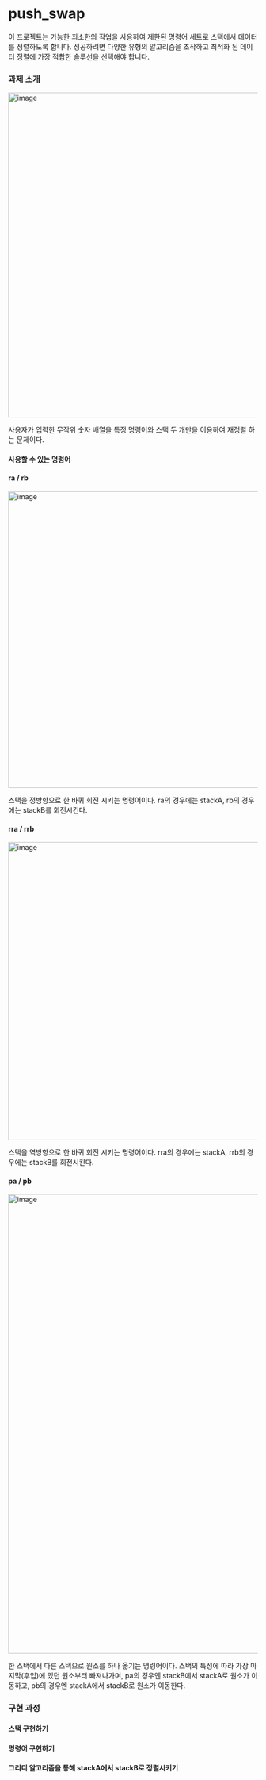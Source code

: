 # push_swap
이 프로젝트는 가능한 최소한의 작업을 사용하여 제한된 명령어 세트로 스택에서 데이터를 정렬하도록 합니다. 성공하려면 다양한 유형의 알고리즘을 조작하고 최적화 된 데이터 정렬에 가장 적합한 솔루선을 선택해야 합니다.

### 과제 소개
<img width="655" alt="image" src="https://github.com/2021110806/push_swap/assets/104808812/801fbcf0-4b24-42db-844d-1652473f71e2">

사용자가 입력한 무작위 숫자 배열을 특정 명령어와 스택 두 개만을 이용하여 재정렬 하는 문제이다.

#### 사용할 수 있는 명령어
#### ra / rb

<img width="598" alt="image" src="https://github.com/2021110806/push_swap/assets/104808812/a55ed10a-5154-4201-aaac-36987f109185">

스택을 정방향으로 한 바퀴 회전 시키는 명령어이다. ra의 경우에는 stackA, rb의 경우에는 stackB를 회전시킨다.

#### rra / rrb

<img width="601" alt="image" src="https://github.com/2021110806/push_swap/assets/104808812/042aa86f-7443-4680-9638-2bd92aa34063">

스택을 역방향으로 한 바퀴 회전 시키는 명령어이다. rra의 경우에는 stackA, rrb의 경우에는 stackB를 회전시킨다.

#### pa / pb

<img width="926" alt="image" src="https://github.com/2021110806/push_swap/assets/104808812/11653ed6-b424-4915-ada9-5686805831e6">

한 스택에서 다른 스택으로 원소를 하나 옮기는 명령어이다. 스택의 특성에 따라 가장 마지막(후입)에 있던 원소부터 빠져나가며, pa의 경우엔 stackB에서 stackA로 원소가 이동하고, pb의 경우엔 stackA에서 stackB로 원소가 이동한다.

### 구현 과정
#### 스택 구현하기

#### 명령어 구현하기
#### 그리디 알고리즘을 통해 stackA에서 stackB로 정렬시키기
